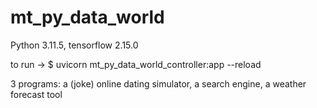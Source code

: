 # mt_py_data_world

Python 3.11.5, tensorflow 2.15.0

to run ->  $ uvicorn mt_py_data_world_controller:app --reload 

3 programs: a (joke) online dating simulator, a search engine, a weather forecast tool